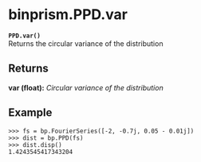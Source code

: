 # binprism.PPD.var
**`PPD.var()`** <br />
Returns the circular variance of the distribution

## Returns
**var (float):** *Circular variance of the distribution*

## Example
```
>>> fs = bp.FourierSeries([-2, -0.7j, 0.05 - 0.01j])
>>> dist = bp.PPD(fs)
>>> dist.disp()
1.4243545417343204
```
